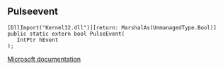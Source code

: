 ## Pulseevent

```
[DllImport("Kernel32.dll")][return: MarshalAs(UnmanagedType.Bool)]
public static extern bool PulseEvent(
   IntPtr hEvent
);
```

[Microsoft documentation](https://docs.microsoft.com/en-us/windows/win32/api/synchapi/nf-synchapi-pulseevent)
